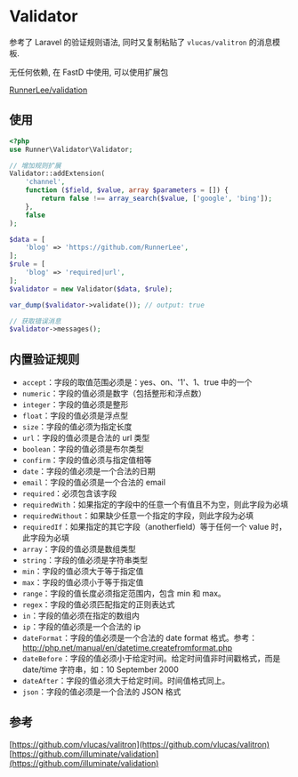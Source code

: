 # Validator

参考了 Laravel 的验证规则语法, 同时又复制粘贴了 `vlucas/valitron` 的消息模板. 

无任何依赖, 在 FastD 中使用, 可以使用扩展包

[RunnerLee/validation](https://github.com/RunnerLee/validation)

## 使用
```php
<?php
use Runner\Validator\Validator;

// 增加规则扩展
Validator::addExtension(
    'channel',
    function ($field, $value, array $parameters = []) {
        return false !== array_search($value, ['google', 'bing']);
    },
    false
);

$data = [
    'blog' => 'https://github.com/RunnerLee',
];
$rule = [
    'blog' => 'required|url',
];
$validator = new Validator($data, $rule);

var_dump($validator->validate()); // output: true

// 获取错误消息
$validator->messages();
```

## 内置验证规则
* `accept`：字段的取值范围必须是：yes、on、'1'、1、true 中的一个
* `numeric`：字段的值必须是数字（包括整形和浮点数）
* `integer`：字段的值必须是整形
* `float`：字段的值必须是浮点型
* `size`：字段的值必须为指定长度
* `url`：字段的值必须是合法的 url 类型
* `boolean`：字段的值必须是布尔类型
* `confirm`：字段的值必须与指定值相等
* `date`：字段的值必须是一个合法的日期
* `email`：字段的值必须是一个合法的 email
* `required`：必须包含该字段
* `requiredWith`：如果指定的字段中的任意一个有值且不为空，则此字段为必填
* `requiredWithout`：如果缺少任意一个指定的字段，则此字段为必填
* `requiredIf`：如果指定的其它字段（anotherfield）等于任何一个 value 时，此字段为必填
* `array`：字段的值必须是数组类型
* `string`：字段的值必须是字符串类型
* `min`：字段的值必须大于等于指定值
* `max`：字段的值必须小于等于指定值
* `range`：字段的值长度必须指定范围内，包含 min 和 max。
* `regex`：字段的值必须匹配指定的正则表达式
* `in`：字段的值必须在指定的数组内
* `ip`：字段的值必须是一个合法的 ip
* `dateFormat`：字段的值必须是一个合法的 date format 格式。参考：http://php.net/manual/en/datetime.createfromformat.php
* `dateBefore`：字段的值必须小于给定时间。给定时间值非时间戳格式，而是 date/time 字符串，如：10 September 2000
* `dateAfter`：字段的值必须大于给定时间。时间值格式同上。
* `json`：字段的值必须是一个合法的 JSON 格式



## 参考
[https://github.com/vlucas/valitron](https://github.com/vlucas/valitron)
[https://github.com/illuminate/validation](https://github.com/illuminate/validation)